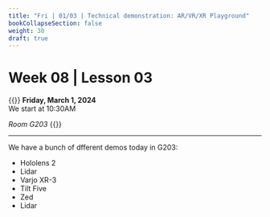 ```yaml
---
title: "Fri | 01/03 | Technical demonstration: AR/VR/XR Playground"
bookCollapseSection: false
weight: 30
draft: true
---
```


# Week 08 | Lesson 03

{{<hint info>}}
**Friday, March 1, 2024**  
We start at 10:30AM

*Room G203*
{{</hint>}}

---

We have a bunch of dfferent demos today in G203:

- Hololens 2
- Lidar
- Varjo XR-3
- Tilt Five
- Zed
- Lidar